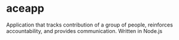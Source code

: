 aceapp
======

Application that tracks contribution of a group of people, reinforces accountability, and provides communication. Written in Node.js
